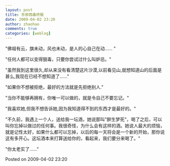 ```yaml
---
layout: post
title: 东邪西毒终极
date: 2009-04-02 23:20
author: zhaohao
comments: true
categories: [weblog]
---
```

"佛祖有云，旗未动，风也未动，是人的心自己在动…… "

"任何人都可以变得狠毒，只要你尝试过什么叫妒忌。"

"虽然我到这里很久,却从来没有看清楚这片沙漠,以前看见山,就想知道山的后面是甚么,我现在已经不想知道了……"

"如果你不想被拒绝，最好的方法就是先拒绝别人."

"当你不能够再拥有，你唯一可以做的，就是令自己不要忘记。"

"我喜欢她,但我不想告诉她,因为我知道得不到的东西才是最好的。"

"不久前，我遇上一个人，送给我一坛酒，她说那叫"醉生梦死"，喝了之后，可以叫你忘掉以做过的任何事。我很奇怪，为什么会有这样的酒。她说人最大的烦恼，就是记性太好，如果什么都可以忘掉，以后的每一天将会是一个新的开始，那你说这有多开心。这坛酒本来打算送给你的，看起来，我们要分来喝了。"

"你太老实了……"

Posted on 2009-04-02 23:20
